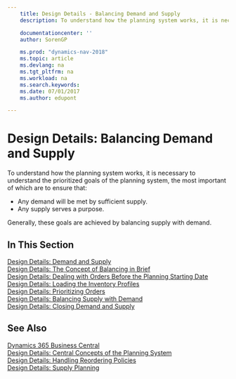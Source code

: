```yaml
---
    title: Design Details - Balancing Demand and Supply
    description: To understand how the planning system works, it is necessary to understand the prioritized goals of the planning system.

    documentationcenter: ''
    author: SorenGP

    ms.prod: "dynamics-nav-2018"
    ms.topic: article
    ms.devlang: na
    ms.tgt_pltfrm: na
    ms.workload: na
    ms.search.keywords:
    ms.date: 07/01/2017
    ms.author: edupont

---
```

# Design Details: Balancing Demand and Supply
To understand how the planning system works, it is necessary to understand the prioritized goals of the planning system, the most important of which are to ensure that:  

- Any demand will be met by sufficient supply.  
- Any supply serves a purpose.  

Generally, these goals are achieved by balancing supply with demand.  

## In This Section  
[Design Details: Demand and Supply](design-details-demand-and-supply.md)  
[Design Details: The Concept of Balancing in Brief](design-details-the-concept-of-balancing-in-brief.md)  
[Design Details: Dealing with Orders Before the Planning Starting Date](design-details-dealing-with-orders-before-the-planning-starting-date.md)  
[Design Details: Loading the Inventory Profiles](design-details-loading-the-inventory-profiles.md)  
[Design Details: Prioritizing Orders](design-details-prioritizing-orders.md)  
[Design Details: Balancing Supply with Demand](design-details-balancing-supply-with-demand.md)  
[Design Details: Closing Demand and Supply](design-details-closing-demand-and-supply.md)  

## See Also
[Dynamics 365 Business Central](/dynamics365/business-central/)  
[Design Details: Central Concepts of the Planning System](design-details-central-concepts-of-the-planning-system.md)   
[Design Details: Handling Reordering Policies](design-details-handling-reordering-policies.md)   
[Design Details: Supply Planning](design-details-supply-planning.md)
